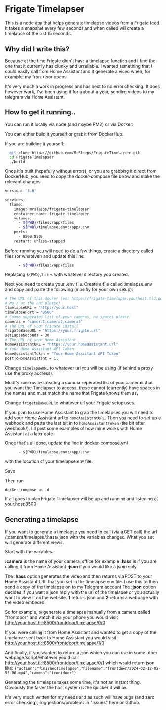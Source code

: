 # Frigate Timelapser

This is a node app that helps generate timelapse videos from a Frigate feed. It takes a snapshot every few seconds and when called will create a timelapse of the last 15 seconds. 

## Why did I write this? 

Because at the time Frigate didn't have a timelapse function and I find the one that it currently has clunky and unreliable.  I wanted something that I could easily call from Home Assistant and it generate a video when, for example, my front door opens.

It's very much a work in progress and has next to no error checking. It does however work, I've been using it for a about a year, sending videos to my telegram via Home Assistant.


## How to get it running..

You can run it locally via node (and maybe PM2) or via Docker:

You can either build it yourself or grab it from DockerHub.

If you are building it yourself:

```bash
  git clone https://github.com/MrSleeps/FrigateTimelapser.git
  cd FrigateTimelapser
  ./build
```
Once it's built (hopefully without errors), or you are grabbing it direct from DockerHub, you need to copy the docker-compose file below and make the relevant changes


```bash
version: '3.6'

services:
  flame:
    image: mrsleeps/frigate-timelapser
    container_name: frigate-timelapser
    volumes:
      - ${PWD}/files:/app/files
      - ${PWD}/timelapse.env:/app/.env
    ports:
      - 8500:8500
    restart: unless-stopped
```

Before running you will need to do a few things, create a directory called files (or whatever) and update this line:

```bash
      - ${PWD}/files:/app/files
```

Replacing ```${PWD}/files``` with whatever directory you created.

Next you need to create your .env file. Create a file called timelapse.env and copy and paste the following (modifiy for your own setup):

```bash
# The URL of this docker (ex: https://frigate-timelapse.yourhost.tld:port)
# No / at the end please!
timelapseURL = "http://your.host"
timelapsePort = "8500"
# Comma seperated list of your cameras, no spaces please!
cameras = "camera1,camera2,camera3"
# The URL of your frigate install
frigateBaseURL = "https://your.frigate.url"
setLapseSeconds = 30
# The URL of your Home Assistant
homeAssistantURL = "https://your.homeassistant.url"
# Your Home Assistant API Token
homeAssistantToken = "Your Home Asssitant API Token"
postToHomeAssistant = 1;
```

Change ```timelapseURL``` to whatever url you will be using (if behind a proxy use the proxy address).

Modify ```cameras``` by creating a comma seperated list of your cameras that you want the Timelapser to access, these cannot (currently) have spaces in the names and must match the name that Frigate knows them as.

Change ```frigateBaseURL``` to whatever url your Frigate setup uses.

If you plan to use Home Assistant to grab the timelapses you will need to add your Home Assistant url to ```homeAssistantURL```.  Then you need to set up a webhook and paste the last bit in to ```homeAssistantToken``` (the bit after /webhook/). I'll post some examples of how mine works with Home Assistant at a later date.

Once that's all done, update the line in docker-compose.yml 

```
      - ${PWD}/timelapse.env:/app/.env
```
with the location of your timelapse.env file.

Save

Then run

```
docker-compose up -d
```

If all goes to plan Frigate Timelapser will be up and running and listening at your.host:8500

## Generating a timelapse

If you want to generate a timelapse you need to call (via a GET call) the url /:camera/timelapse/:hass/:json with the variables changed. What you set will generate different views.

Start with the variables..

**:camera** is the name of your camera, office for example
**:hass** is if you are calling it from Home Assistant 
**:json** if you would like a json reply

The **:hass** option generates the video and then returns via POST to your Home Assistant URL that you set in the timelapse.env file. I use this to then send a copy of the timelapse on to my Telegram account
The **:json** option decides if you want a json reply with the url of the timelapse or you actually want to view it on the website. **1** returns json and **2** returns a webpage with the video embeded.

So for example, to generate a timelapse manually from a camera called "frontdoor" and watch it via your phone you would visit http://your.host.tld:8500/frontdoor/timelapse/0/0

If you were calling it from Home Assistant and wanted to get a copy of the timelapse sent back to Home Assistant you would visit http://your.host.tld:8500/frontdoor/timelapse/1/0

And finally, if you wanted to return a json which you can use in some other webpage/script/whatever you'd call http://your.host.tld:8500/frontdoor/timelapse/0/1 which would return json like: ```{"action":"finishedTimelapse","filename":"frontdoor/2024-02-12-02-55-06.mp4","camera":"frontdoor"}``` 

Generating the timelapse takes some time, it's not an instant thing. Obviously the faster the host system is the quicker it will be.

It's very much written for my needs and as such will have bugs (and zero error checking), suggestions/problems in "Issues" here on Github.
